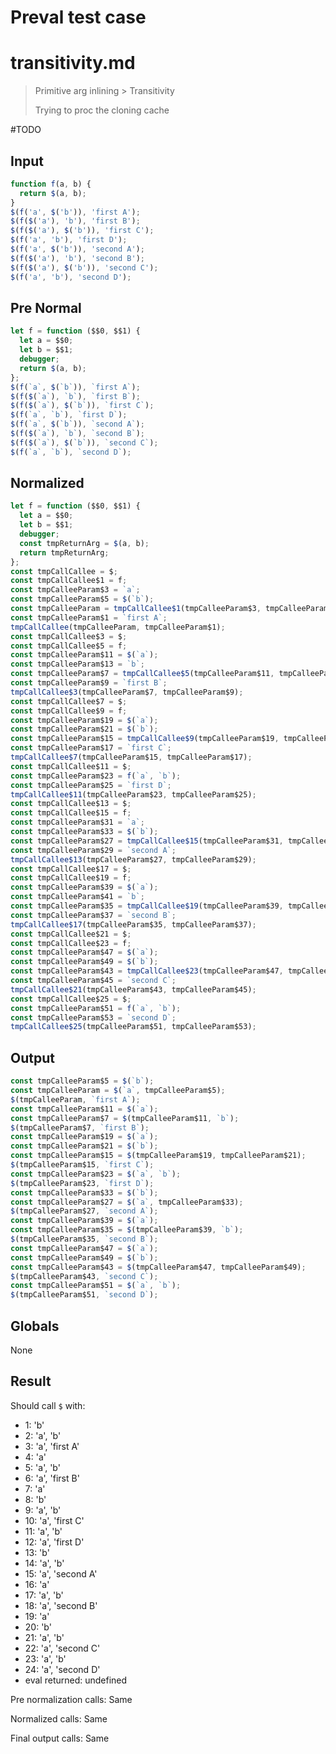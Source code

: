 # Preval test case

# transitivity.md

> Primitive arg inlining > Transitivity
>
> Trying to proc the cloning cache

#TODO

## Input

`````js filename=intro
function f(a, b) {
  return $(a, b);
}
$(f('a', $('b')), 'first A');
$(f($('a'), 'b'), 'first B');
$(f($('a'), $('b')), 'first C');
$(f('a', 'b'), 'first D');
$(f('a', $('b')), 'second A');
$(f($('a'), 'b'), 'second B');
$(f($('a'), $('b')), 'second C');
$(f('a', 'b'), 'second D');
`````

## Pre Normal

`````js filename=intro
let f = function ($$0, $$1) {
  let a = $$0;
  let b = $$1;
  debugger;
  return $(a, b);
};
$(f(`a`, $(`b`)), `first A`);
$(f($(`a`), `b`), `first B`);
$(f($(`a`), $(`b`)), `first C`);
$(f(`a`, `b`), `first D`);
$(f(`a`, $(`b`)), `second A`);
$(f($(`a`), `b`), `second B`);
$(f($(`a`), $(`b`)), `second C`);
$(f(`a`, `b`), `second D`);
`````

## Normalized

`````js filename=intro
let f = function ($$0, $$1) {
  let a = $$0;
  let b = $$1;
  debugger;
  const tmpReturnArg = $(a, b);
  return tmpReturnArg;
};
const tmpCallCallee = $;
const tmpCallCallee$1 = f;
const tmpCalleeParam$3 = `a`;
const tmpCalleeParam$5 = $(`b`);
const tmpCalleeParam = tmpCallCallee$1(tmpCalleeParam$3, tmpCalleeParam$5);
const tmpCalleeParam$1 = `first A`;
tmpCallCallee(tmpCalleeParam, tmpCalleeParam$1);
const tmpCallCallee$3 = $;
const tmpCallCallee$5 = f;
const tmpCalleeParam$11 = $(`a`);
const tmpCalleeParam$13 = `b`;
const tmpCalleeParam$7 = tmpCallCallee$5(tmpCalleeParam$11, tmpCalleeParam$13);
const tmpCalleeParam$9 = `first B`;
tmpCallCallee$3(tmpCalleeParam$7, tmpCalleeParam$9);
const tmpCallCallee$7 = $;
const tmpCallCallee$9 = f;
const tmpCalleeParam$19 = $(`a`);
const tmpCalleeParam$21 = $(`b`);
const tmpCalleeParam$15 = tmpCallCallee$9(tmpCalleeParam$19, tmpCalleeParam$21);
const tmpCalleeParam$17 = `first C`;
tmpCallCallee$7(tmpCalleeParam$15, tmpCalleeParam$17);
const tmpCallCallee$11 = $;
const tmpCalleeParam$23 = f(`a`, `b`);
const tmpCalleeParam$25 = `first D`;
tmpCallCallee$11(tmpCalleeParam$23, tmpCalleeParam$25);
const tmpCallCallee$13 = $;
const tmpCallCallee$15 = f;
const tmpCalleeParam$31 = `a`;
const tmpCalleeParam$33 = $(`b`);
const tmpCalleeParam$27 = tmpCallCallee$15(tmpCalleeParam$31, tmpCalleeParam$33);
const tmpCalleeParam$29 = `second A`;
tmpCallCallee$13(tmpCalleeParam$27, tmpCalleeParam$29);
const tmpCallCallee$17 = $;
const tmpCallCallee$19 = f;
const tmpCalleeParam$39 = $(`a`);
const tmpCalleeParam$41 = `b`;
const tmpCalleeParam$35 = tmpCallCallee$19(tmpCalleeParam$39, tmpCalleeParam$41);
const tmpCalleeParam$37 = `second B`;
tmpCallCallee$17(tmpCalleeParam$35, tmpCalleeParam$37);
const tmpCallCallee$21 = $;
const tmpCallCallee$23 = f;
const tmpCalleeParam$47 = $(`a`);
const tmpCalleeParam$49 = $(`b`);
const tmpCalleeParam$43 = tmpCallCallee$23(tmpCalleeParam$47, tmpCalleeParam$49);
const tmpCalleeParam$45 = `second C`;
tmpCallCallee$21(tmpCalleeParam$43, tmpCalleeParam$45);
const tmpCallCallee$25 = $;
const tmpCalleeParam$51 = f(`a`, `b`);
const tmpCalleeParam$53 = `second D`;
tmpCallCallee$25(tmpCalleeParam$51, tmpCalleeParam$53);
`````

## Output

`````js filename=intro
const tmpCalleeParam$5 = $(`b`);
const tmpCalleeParam = $(`a`, tmpCalleeParam$5);
$(tmpCalleeParam, `first A`);
const tmpCalleeParam$11 = $(`a`);
const tmpCalleeParam$7 = $(tmpCalleeParam$11, `b`);
$(tmpCalleeParam$7, `first B`);
const tmpCalleeParam$19 = $(`a`);
const tmpCalleeParam$21 = $(`b`);
const tmpCalleeParam$15 = $(tmpCalleeParam$19, tmpCalleeParam$21);
$(tmpCalleeParam$15, `first C`);
const tmpCalleeParam$23 = $(`a`, `b`);
$(tmpCalleeParam$23, `first D`);
const tmpCalleeParam$33 = $(`b`);
const tmpCalleeParam$27 = $(`a`, tmpCalleeParam$33);
$(tmpCalleeParam$27, `second A`);
const tmpCalleeParam$39 = $(`a`);
const tmpCalleeParam$35 = $(tmpCalleeParam$39, `b`);
$(tmpCalleeParam$35, `second B`);
const tmpCalleeParam$47 = $(`a`);
const tmpCalleeParam$49 = $(`b`);
const tmpCalleeParam$43 = $(tmpCalleeParam$47, tmpCalleeParam$49);
$(tmpCalleeParam$43, `second C`);
const tmpCalleeParam$51 = $(`a`, `b`);
$(tmpCalleeParam$51, `second D`);
`````

## Globals

None

## Result

Should call `$` with:
 - 1: 'b'
 - 2: 'a', 'b'
 - 3: 'a', 'first A'
 - 4: 'a'
 - 5: 'a', 'b'
 - 6: 'a', 'first B'
 - 7: 'a'
 - 8: 'b'
 - 9: 'a', 'b'
 - 10: 'a', 'first C'
 - 11: 'a', 'b'
 - 12: 'a', 'first D'
 - 13: 'b'
 - 14: 'a', 'b'
 - 15: 'a', 'second A'
 - 16: 'a'
 - 17: 'a', 'b'
 - 18: 'a', 'second B'
 - 19: 'a'
 - 20: 'b'
 - 21: 'a', 'b'
 - 22: 'a', 'second C'
 - 23: 'a', 'b'
 - 24: 'a', 'second D'
 - eval returned: undefined

Pre normalization calls: Same

Normalized calls: Same

Final output calls: Same
